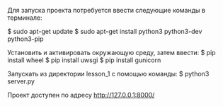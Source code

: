 Для запуска проекта потребуется ввести следующие команды в терминале:

$ sudo apt-get update
$ sudo apt-get install python3 python3-dev python3-pip

Установить и активировать окружающую среду, затем ввести:
$ pip install wheel
$ pip install uwsgi
$ pip install gunicorn

Запускать из директории lesson_1 с помощью команды:
$ python3 server.py 

Проект доступен по адресу http://127.0.0.1:8000/